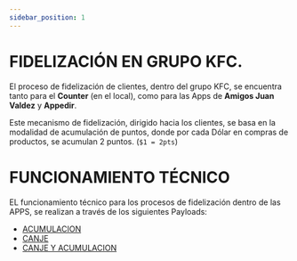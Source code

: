 ```yaml
---
sidebar_position: 1
---  
```


# FIDELIZACIÓN EN GRUPO KFC.  

El proceso de fidelización de clientes, dentro del grupo KFC, se encuentra tanto para el **Counter** (en el local), como para las Apps de **Amigos Juan Valdez** y **Appedir**.  

Este mecanismo de fidelización, dirigido hacia los clientes, se basa en la modalidad de acumulación de puntos, donde por cada Dólar en compras de productos, se acumulan 2 puntos. (`$1 = 2pts`)  

# FUNCIONAMIENTO TÉCNICO   

EL funcionamiento técnico para los procesos de fidelización dentro de las APPS, se realizan a través de los siguientes Payloads: 
  
- [ACUMULACION](Payload_Acumulacion.md)  
- [CANJE](Payload_Canje.md)   
- [CANJE Y ACUMULACION](Canje_Acumulacion.md)  
